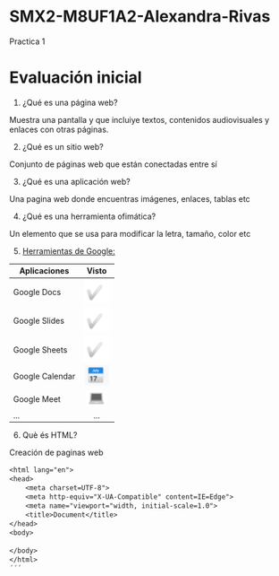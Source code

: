 # SMX2-M8UF1A2-Alexandra-Rivas
Practica 1
# Evaluación inicial
1. ¿Qué es una página web?

Muestra una pantalla y que incluiye textos, contenidos audiovisuales y enlaces con otras páginas.

2. ¿Qué es un sitio web?

Conjunto de páginas web que están conectadas entre sí

3. ¿Qué es una aplicación web?

Una pagina web donde encuentras imágenes, enlaces, tablas etc
 
4. ¿Qué es una herramienta ofimática?

Un elemento que se usa para modificar la letra, tamaño, color etc
 
5. [Herramientas de Google:](https://www.google.com/intl/es-419/chrome/browser-tools/ "Texto opcional")

|Aplicaciones |Visto |
|-------------|:-------------:|
|Google Docs |![tick](https://github.com/AlexandraRivass/SMX2-M8UF1A2-Alexandra-Rivas/blob/main/imagen1.png)|
|Google Slides |![tick](https://github.com/AlexandraRivass/SMX2-M8UF1A2-Alexandra-Rivas/blob/main/imagen1.png)|
|Google Sheets |![tick](https://github.com/AlexandraRivass/SMX2-M8UF1A2-Alexandra-Rivas/blob/main/imagen1.png)|
|Google Calendar |![tick](https://github.com/AlexandraRivass/SMX2-M8UF1A2-Alexandra-Rivas/blob/main/imagen2.png)|
|Google Meet |![tick](https://github.com/AlexandraRivass/SMX2-M8UF1A2-Alexandra-Rivas/blob/main/imagen3.png)|
|... |...|

6. Què és HTML?

Creación de paginas web

```<!DOCTYPE html>
<html lang="en">
<head>
	<meta charset=UTF-8">
	<meta http-equiv="X-UA-Compatible" content=IE=Edge">
	<meta name="viewport="width, initial-scale=1.0">
	<title>Document</title>
</head>
<body>

</body>
</html>
´´´



